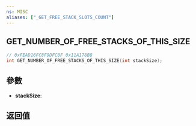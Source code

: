 ```yaml
---
ns: MISC
aliases: ["_GET_FREE_STACK_SLOTS_COUNT"]
---
```

## GET_NUMBER_OF_FREE_STACKS_OF_THIS_SIZE

```c
// 0xFEAD16FC8F9DFC0F 0x11A178B8
int GET_NUMBER_OF_FREE_STACKS_OF_THIS_SIZE(int stackSize);
```


## 參數
* **stackSize**: 

## 返回值
